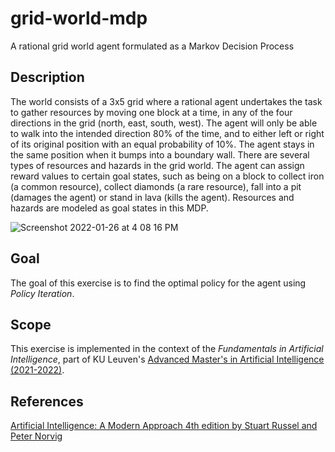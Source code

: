 # grid-world-mdp
A rational grid world agent formulated as a Markov Decision Process

## Description

The world consists of a 3x5 grid where a rational agent undertakes the task to gather resources by moving one block at a time, in any of the four directions in the grid (north, east, south, west). The agent will only be able to walk into the intended direction 80% of the time, and to either left or right of its original position with an equal probability of 10%. The agent stays in the same position when it bumps into a boundary wall. There are several types of resources and hazards in the grid world. The agent can assign reward values to certain goal states, such as being on a block to collect iron (a common resource), collect diamonds (a rare resource), fall into a pit (damages the agent) or stand in lava (kills the agent). Resources and hazards are modeled as goal states in this MDP.

![Screenshot 2022-01-26 at 4 08 16 PM](https://user-images.githubusercontent.com/8168416/151177965-0e9c9dc2-15bd-40eb-ae2f-9eb92b7948dc.png)


## Goal

The goal of this exercise is to find the optimal policy for the agent using *Policy Iteration*.

## Scope

This exercise is implemented in the context of the *Fundamentals in Artificial Intelligence*, part of KU Leuven's [Advanced Master's in Artificial Intelligence (2021-2022)](https://wms.cs.kuleuven.be/cs/studeren/master-artificial-intelligence).

## References

[Artificial Intelligence: A Modern Approach 4th edition by Stuart Russel and Peter Norvig](http://aima.cs.berkeley.edu/index.html)
